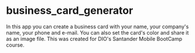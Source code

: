 # business_card_generator
In this app you can create a business card with your name, your company's name, your phone and e-mail. You can also set the card's color and share it as an image file.
This was created for DIO's Santander Mobile BootCamp course.
